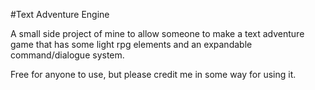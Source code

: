 #Text Adventure Engine

A small side project of mine to allow someone to make a text adventure game that has some light rpg elements and an expandable command/dialogue system.

Free for anyone to use, but please credit me in some way for using it.
